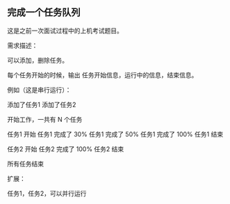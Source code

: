 ## 完成一个任务队列

这是之前一次面试过程中的上机考试题目。


需求描述：

可以添加，删除任务。

每个任务开始的时候，输出 任务开始信息，运行中的信息，结束信息。

例如（这是串行运行）：

添加了任务1 
添加了任务2

开始工作，一共有 N 个任务

任务1 开始
    任务1 完成了 30%
    任务1 完成了 50%
    任务1 完成了 100%
    任务1 结束

任务2 开始
    任务2 完成了 100%
    任务2 结束

所有任务结束



扩展：

任务1，任务2，可以并行运行
